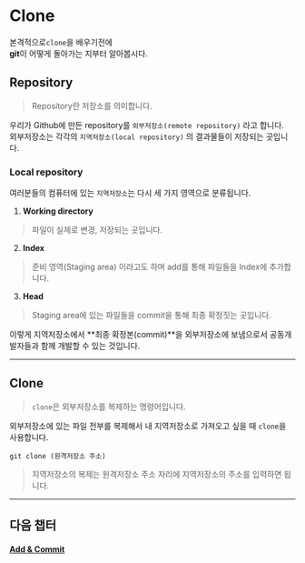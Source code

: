 # Clone

본격적으로`clone`을 배우기전에  
**git**이 어떻게 돌아가는 지부터 알아봅시다.
## Repository
>Repository란 저장소를 의미합니다.

우리가 Github에 만든 repository를 `외부저장소(remote repository)` 라고 합니다.  
외부저장소는 각각의 `지역저장소(local repository)` 의 결과물들이 저장되는 곳입니다.

### Local repository
여러분들의 컴퓨터에 있는 `지역저장소`는 다시 세 가지 영역으로 분류됩니다.
1. **Working directory**
>파일이 실제로 변경, 저장되는 곳입니다.
2. **Index**
>준비 영역(Staging area) 이라고도 하며 add를 통해 파일들을 Index에 추가합니다.
3. **Head**
>Staging area에 있는 파일들을 commit을 통해 최종 확정짓는 곳입니다.

이렇게 지역저장소에서 **최종 확정본(commit)**을 외부저장소에 보냄으로서 공동개발자들과 함께 개발할 수 있는 것입니다. 

---
## Clone
>`clone`은 외부저장소를 복제하는 명령어입니다.

외부저장소에 있는 파일 전부를 복제해서 내 지역저장소로 가져오고 싶을 때 `clone`을 사용합니다.
```
git clone (원격저장소 주소)
```
>지역저장소의 복제는 원격저장소 주소 자리에 지역저장소의 주소를 입력하면 됩니다.

---
## 다음 챕터
#### [Add & Commit](addCommit.md)
